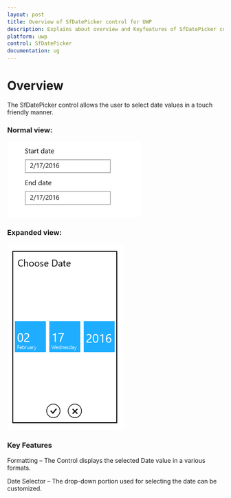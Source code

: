 ```yaml
---
layout: post
title: Overview of SfDatePicker control for UWP
description: Explains about overview and Keyfeatures of SfDatePicker control for UWP
platform: uwp
control: SfDatePicker
documentation: ug
---
```


# Overview

The SfDatePicker control allows the user to select date values in a touch friendly manner.

### Normal view:


![DatePicker displayed the date in short format](Overview_images/Overview_img1.png)



### Expanded view:


![DatePicker displayed selector to pick date](Overview_images/Overview_img2.png)


### Key Features

Formatting – The Control displays  the selected Date value in a various formats.

Date Selector – The drop-down portion used for selecting the date can be customized.

